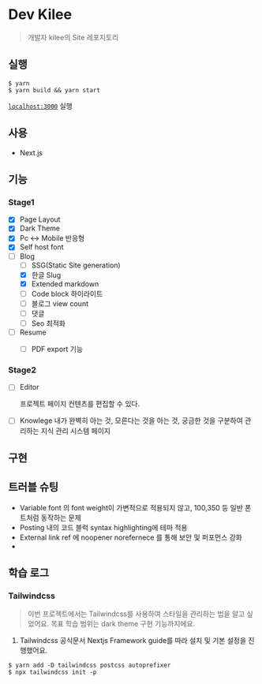 # Dev Kilee
> 개발자 kilee의 Site 레포지토리

## 실행
```shell
$ yarn
$ yarn build && yarn start
```
[`localhost:3000`](http://localhost:3000/) 실행
## 사용
- Next.js

## **기능**

### Stage1
- [x] Page Layout
- [x] Dark Theme
- [x] Pc ↔️ Mobile 반응형
- [x] Self host font
- [ ] Blog
  - [ ] SSG(Static Site generation)
  - [x] 한글 Slug
  - [x] Extended markdown
  - [ ] Code block 하이라이트
  - [ ] 블로그 view count
  - [ ] 댓글
  - [ ] Seo 최적화
- [ ] Resume
  - [ ] PDF export 기능


### Stage2
- [ ] Editor

  프로젝트 페이지 컨텐츠를 편집할 수 있다.
- [ ] Knowlege
  내가 완벽히 아는 것, 모른다는 것을 아는 것, 궁금한 것을 구분하여 관리하는 지식 관리 시스템 페이지
## 구현

## 트러블 슈팅

- Variable font 의 font weight이 가변적으로 적용되지 않고, 100,350 등 일반 폰트처럼 동작하는 문제
- Posting 내의 코드 블럭 syntax highlighting에 테마 적용
- External link ref 에 noopener norefernece 를 통해 보안 및 퍼포먼스 강화
-

## 학습 로그

### Tailwindcss
> 이번 프로젝트에서는 Tailwindcss를 사용하여 스타일을 관리하는 법을 알고 싶었어요. 목표 학습 범위는 dark theme 구현 기능까지에요.

1. Tailwindcss 공식문서 Nextjs Framework guide를 따라 설치 및 기본 설정을 진행했어요.

```shell
$ yarn add -D tailwindcss postcss autoprefixer
$ npx tailwindcss init -p
```

